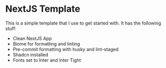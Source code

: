 # NextJS Template

This is a simple template that I use to get started with. It has the following stuff:

- Clean NextJS App
- Biome for formatting and linting
- Pre-commit formatting with husky and lint-staged
- Shadcn installed
- Fonts set to Inter and Inter Tight